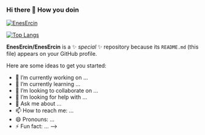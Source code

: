 ### Hi there 👋 How you doin

[![EnesErcin](https://github-readme-stats.vercel.app/api/top-langs/?username=EnesErcin&layout=compact&theme=noctis_minimus&hide=jupyter%20notebook)](https://github.com/EnesErcin/github-readme-stats)

[![Top Langs](https://github-readme-stats.vercel.app/api/top-langs/?username=EnesErcin&langs_count=8)](https://github.com/EnesErcin/github-readme-stats)

**EnesErcin/EnesErcin** is a ✨ _special_ ✨ repository because its `README.md` (this file) appears on your GitHub profile.

Here are some ideas to get you started:

- 🔭 I’m currently working on ...
- 🌱 I’m currently learning ...
- 👯 I’m looking to collaborate on ...
- 🤔 I’m looking for help with ...
- 💬 Ask me about ...
- 📫 How to reach me: ...
- 😄 Pronouns: ...
- ⚡ Fun fact: ...
-->
